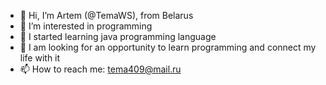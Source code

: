 - 👋 Hi, I’m Artem (@TemaWS), from Belarus
- 👀 I’m interested in programming 
- 🌱 I started learning java programming language
- 💞️ I am looking for an opportunity to learn programming and connect my life with it
- 📫 How to reach me: tema409@mail.ru

<!---
TemaWS/TemaWS is a ✨ special ✨ repository because its `README.md` (this file) appears on your GitHub profile.
You can click the Preview link to take a look at your changes.
--->
